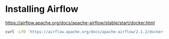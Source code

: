 # Installing Airflow
https://airflow.apache.org/docs/apache-airflow/stable/start/docker.html

``` bash
curl -LfO 'https://airflow.apache.org/docs/apache-airflow/2.1.2/docker-compose.yaml'
```